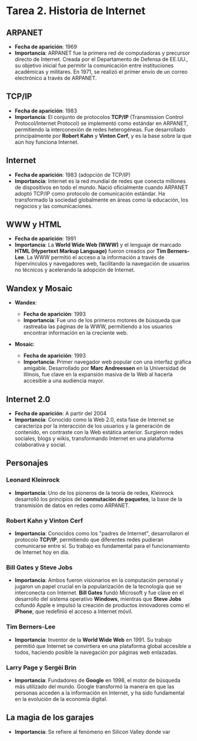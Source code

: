 # Tarea 2. Historia de Internet

## ARPANET
- **Fecha de aparición**: 1969
- **Importancia**: ARPANET fue la primera red de computadoras y precursor directo de Internet. Creada por el Departamento de Defensa de EE.UU., su objetivo inicial fue permitir la comunicación entre instituciones académicas y militares. En 1971, se realizó el primer envío de un correo electrónico a través de ARPANET.

## TCP/IP
- **Fecha de aparición**: 1983
- **Importancia**: El conjunto de protocolos **TCP/IP** (Transmission Control Protocol/Internet Protocol) se implementó como estándar en ARPANET, permitiendo la interconexión de redes heterogéneas. Fue desarrollado principalmente por **Robert Kahn** y **Vinton Cerf**, y es la base sobre la que aún hoy funciona Internet.

## Internet
- **Fecha de aparición**: 1983 (adopción de TCP/IP)
- **Importancia**: Internet es la red mundial de redes que conecta millones de dispositivos en todo el mundo. Nació oficialmente cuando ARPANET adoptó TCP/IP como protocolo de comunicación estándar. Ha transformado la sociedad globalmente en áreas como la educación, los negocios y las comunicaciones.

## WWW y HTML
- **Fecha de aparición**: 1991
- **Importancia**: La **World Wide Web (WWW)** y el lenguaje de marcado **HTML (Hypertext Markup Language)** fueron creados por **Tim Berners-Lee**. La WWW permitió el acceso a la información a través de hipervínculos y navegadores web, facilitando la navegación de usuarios no técnicos y acelerando la adopción de Internet.

## Wandex y Mosaic
- **Wandex**:
  - **Fecha de aparición**: 1993
  - **Importancia**: Fue uno de los primeros motores de búsqueda que rastreaba las páginas de la WWW, permitiendo a los usuarios encontrar información en la creciente web.
  
- **Mosaic**:
  - **Fecha de aparición**: 1993
  - **Importancia**: Primer navegador web popular con una interfaz gráfica amigable. Desarrollado por **Marc Andreessen** en la Universidad de Illinois, fue clave en la expansión masiva de la Web al hacerla accesible a una audiencia mayor.

## Internet 2.0
- **Fecha de aparición**: A partir del 2004
- **Importancia**: Conocido como la Web 2.0, esta fase de Internet se caracteriza por la interacción de los usuarios y la generación de contenido, en contraste con la Web estática anterior. Surgieron redes sociales, blogs y wikis, transformando Internet en una plataforma colaborativa y social.

## Personajes

### Leonard Kleinrock
- **Importancia**: Uno de los pioneros de la teoría de redes, Kleinrock desarrolló los principios del **conmutación de paquetes**, la base de la transmisión de datos en redes como ARPANET.

### Robert Kahn y Vinton Cerf
- **Importancia**: Conocidos como los "padres de Internet", desarrollaron el protocolo **TCP/IP**, permitiendo que diferentes redes pudieran comunicarse entre sí. Su trabajo es fundamental para el funcionamiento de Internet hoy en día.

### Bill Gates y Steve Jobs
- **Importancia**: Ambos fueron visionarios en la computación personal y jugaron un papel crucial en la popularización de la tecnología que se interconecta con Internet. **Bill Gates** fundó Microsoft y fue clave en el desarrollo del sistema operativo **Windows**, mientras que **Steve Jobs** cofundó Apple e impulsó la creación de productos innovadores como el **iPhone**, que redefinió el acceso a Internet móvil.

### Tim Berners-Lee
- **Importancia**: Inventor de la **World Wide Web** en 1991. Su trabajo permitió que Internet se convirtiera en una plataforma global accesible a todos, haciendo posible la navegación por páginas web enlazadas.

### Larry Page y Sergéi Brin
- **Importancia**: Fundadores de **Google** en 1998, el motor de búsqueda más utilizado del mundo. Google transformó la manera en que las personas acceden a la información en Internet, y ha sido fundamental en la evolución de la economía digital.

## La magia de los garajes
- **Importancia**: Se refiere al fenómeno en Silicon Valley donde var
